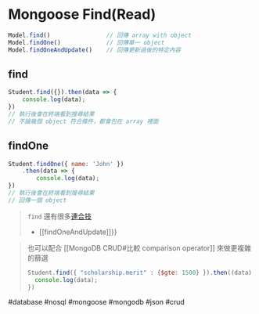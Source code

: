 # Mongoose Find(Read)
```js
Model.find()				// 回傳 array with object
Model.findOne()				// 回傳單一 object
Model.findOneAndUpdate()	// 回傳更新過後的特定內容
```
## find
```js
Student.find({}).then(data => {
	console.log(data);
})
// 執行後會在終端看到搜尋結果
// 不論幾個 object 符合條件，都會包在 array 裡面
```
## findOne
```js
Student.findOne({ name: 'John' })
	.then(data => {
		console.log(data);
})
// 執行後會在終端看到搜尋結果
// 回傳一個 object
```
> `find` 還有很多[連合技](https://mongoosejs.com/docs/api/model.html)
> - [[findOneAndUpdate]]}}


> 也可以配合 [[MongoDB CRUD#比較 comparison operator]] 來做更複雜的篩選
> ```js
> Student.find({ "scholarship.merit" : {$gte: 1500} }).then((data) => {
> 	console.log(data);
> })
> ```



#database #nosql #mongoose #mongodb #json #crud 